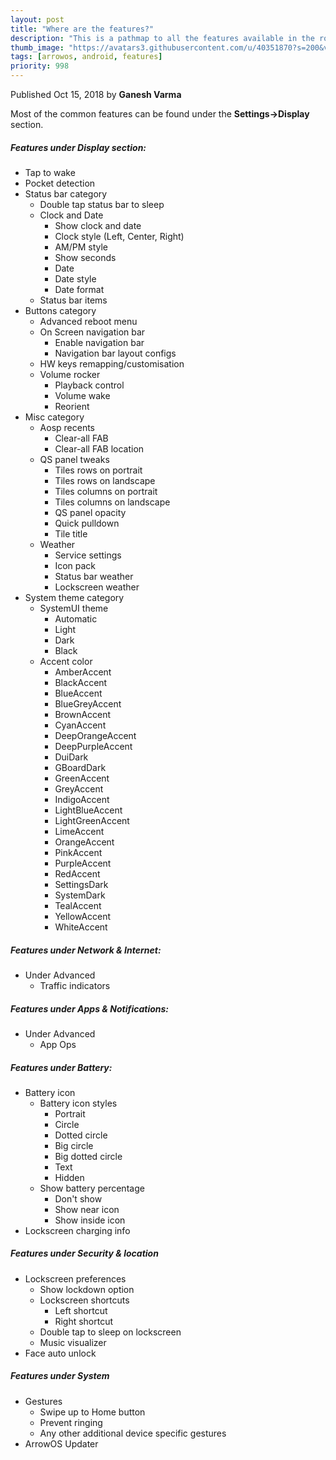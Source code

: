 ```yaml
---
layout: post
title: "Where are the features?"
description: "This is a pathmap to all the features available in the rom"
thumb_image: "https://avatars3.githubusercontent.com/u/40351870?s=200&v=4"
tags: [arrowos, android, features]
priority: 998
---
```

Published Oct 15, 2018 by **Ganesh Varma**<br>

Most of the common features can be found under the **Settings->Display** section.
##### Features under Display section:
  - Tap to wake
  - Pocket detection
  - Status bar category
    - Double tap status bar to sleep
    - Clock and Date
        - Show clock and date
        - Clock style (Left, Center, Right)
        - AM/PM style
        - Show seconds
        - Date
        - Date style
        - Date format
    - Status bar items
  - Buttons category
    - Advanced reboot menu
    - On Screen navigation bar
        - Enable navigation bar
        - Navigation bar layout configs
    - HW keys remapping/customisation
    - Volume rocker
        - Playback control
        - Volume wake
        - Reorient
  - Misc category
    - Aosp recents
        - Clear-all FAB
        - Clear-all FAB location
    - QS panel tweaks
        - Tiles rows on portrait
        - Tiles rows on landscape
        - Tiles columns on portrait
        - Tiles columns on landscape
        - QS panel opacity
        - Quick pulldown
        - Tile title
    - Weather
        - Service settings
        - Icon pack
        - Status bar weather
        - Lockscreen weather
  - System theme category
    - SystemUI theme
        - Automatic
        - Light
        - Dark
        - Black
    - Accent color
        - AmberAccent
        - BlackAccent 
        - BlueAccent 
        - BlueGreyAccent 
        - BrownAccent 
        - CyanAccent 
        - DeepOrangeAccent 
        - DeepPurpleAccent 
        - DuiDark 
        - GBoardDark 
        - GreenAccent 
        - GreyAccent 
        - IndigoAccent 
        - LightBlueAccent 
        - LightGreenAccent
        - LimeAccent 
        - OrangeAccent 
        - PinkAccent 
        - PurpleAccent 
        - RedAccent 
        - SettingsDark 
        - SystemDark 
        - TealAccent 
        - YellowAccent 
        - WhiteAccent

##### Features under Network & Internet:
  - Under Advanced
    - Traffic indicators

##### Features under Apps & Notifications:
  - Under Advanced
    - App Ops

##### Features under Battery:
  - Battery icon
    - Battery icon styles
        - Portrait
        - Circle
        - Dotted circle
        - Big circle
        - Big dotted circle
        - Text
        - Hidden
    - Show battery percentage
        - Don't show
        - Show near icon
        - Show inside icon
  - Lockscreen charging info

##### Features under Security & location
  - Lockscreen preferences
    - Show lockdown option
    - Lockscreen shortcuts
        - Left shortcut
        - Right shortcut
    - Double tap to sleep on lockscreen
    - Music visualizer
  - Face auto unlock

##### Features under System
  - Gestures
    - Swipe up to Home button
    - Prevent ringing
    - Any other additional device specific gestures
  - ArrowOS Updater
